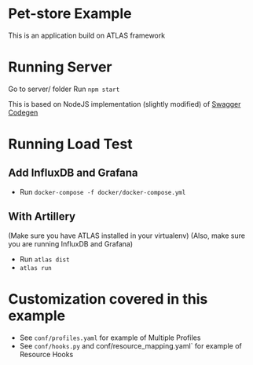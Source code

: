 Pet-store Example
=================

This is an application build on ATLAS framework


Running Server
==============

Go to server/ folder
Run `npm start`

This is based on NodeJS implementation (slightly modified) of [Swagger Codegen](https://github.com/swagger-api/swagger-codegen)


Running Load Test
=================


Add InfluxDB and Grafana
------------------------

- Run `docker-compose -f docker/docker-compose.yml`


With Artillery
--------------

(Make sure you have ATLAS installed in your virtualenv)
(Also, make sure you are running InfluxDB and Grafana)

- Run `atlas dist`
- `atlas run`


Customization covered in this example
=====================================

- See `conf/profiles.yaml` for example of Multiple Profiles
- See `conf/hooks.py` and conf/resource_mapping.yaml` for example of Resource Hooks

